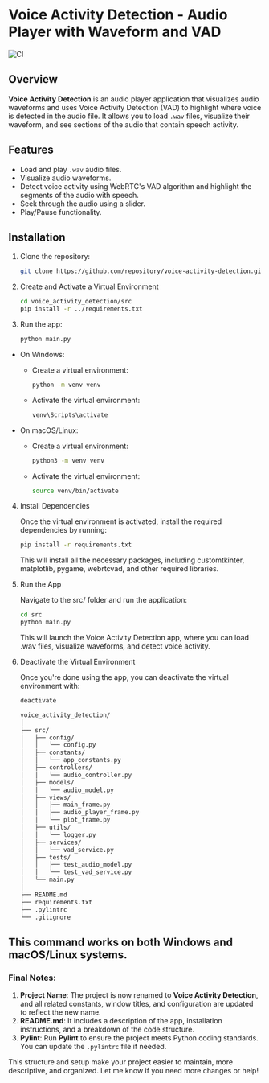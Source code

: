 # Voice Activity Detection - Audio Player with Waveform and VAD

![CI](https://github.com/your-repository/voice-activity-detection/actions/workflows/ci.yml/badge.svg)

## Overview

**Voice Activity Detection** is an audio player application that visualizes audio waveforms and uses Voice Activity
Detection (VAD) to highlight where voice is detected in the audio file. It allows you to load `.wav` files, visualize
their waveform, and see sections of the audio that contain speech activity.

## Features

- Load and play `.wav` audio files.
- Visualize audio waveforms.
- Detect voice activity using WebRTC's VAD algorithm and highlight the segments of the audio with speech.
- Seek through the audio using a slider.
- Play/Pause functionality.

## Installation

1. Clone the repository:

   ```bash
   git clone https://github.com/repository/voice-activity-detection.git

2. Create and Activate a Virtual Environment

   ```bash
   cd voice_activity_detection/src
   pip install -r ../requirements.txt

3. Run the app:

   ```bash
   python main.py

* On Windows:

    * Create a virtual environment:

       ```bash
       python -m venv venv
       ```
    * Activate the virtual environment:

       ```bash
      venv\Scripts\activate
       ```
* On macOS/Linux:
    * Create a virtual environment:

       ```bash
       python3 -m venv venv
       ```
    * Activate the virtual environment:

       ```bash
       source venv/bin/activate
      ```

4. Install Dependencies

   Once the virtual environment is activated, install the required dependencies by running:

    ```bash
    pip install -r requirements.txt
    ```
   This will install all the necessary packages, including customtkinter, matplotlib, pygame, webrtcvad, and other
   required libraries.


5. Run the App

   Navigate to the src/ folder and run the application:

    ```bash
    cd src
    python main.py
    ```

   This will launch the Voice Activity Detection app, where you can load .wav files, visualize waveforms, and detect
   voice activity.


6. Deactivate the Virtual Environment

   Once you're done using the app, you can deactivate the virtual environment with:

    ```bash
    deactivate
    ```

    ```bash
    voice_activity_detection/
    │
    ├── src/
    │   ├── config/
    │   │   └── config.py
    │   ├── constants/
    │   │   └── app_constants.py
    │   ├── controllers/
    │   │   └── audio_controller.py
    │   ├── models/
    │   │   └── audio_model.py
    │   ├── views/
    │   │   ├── main_frame.py
    │   │   ├── audio_player_frame.py
    │   │   └── plot_frame.py
    │   ├── utils/
    │   │   └── logger.py
    │   ├── services/
    │   │   └── vad_service.py
    │   ├── tests/
    │   │   ├── test_audio_model.py
    │   │   └── test_vad_service.py
    │   └── main.py
    │
    ├── README.md
    ├── requirements.txt
    ├── .pylintrc
    └── .gitignore

    ```

This command works on both Windows and macOS/Linux systems.
---

### Final Notes:

1. **Project Name**: The project is now renamed to **Voice Activity Detection**, and all related constants, window
   titles, and configuration are updated to reflect the new name.
2. **README.md**: It includes a description of the app, installation instructions, and a breakdown of the code
   structure.
3. **Pylint**: Run **Pylint** to ensure the project meets Python coding standards. You can update the `.pylintrc` file
   if needed.

This structure and setup make your project easier to maintain, more descriptive, and organized. Let me know if you need
more changes or help!
